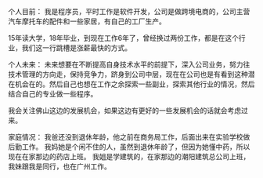 个人目前：
我是程序员，平时工作是软件开发，公司是做跨境电商的，公司主营汽车摩托车的配件和一些家居，有自己的工厂生产。

15年读大学，18年毕业，到现在工作6年了，曾经换过两份工作，都是在这个行业，我们这一行跳槽是涨薪最快的方式。

个人未来：
未来想要在不断提高自身技术水平的前提下，深入公司业务，努力往技术管理的方向走，保持竞争力，跻身到公司中层，现在在公司也是有看到这种潜在机会在的。然后自己也想在工作之余探索一些副业，探索其他行业的情况，然后结合自己的专业做一些程序。

我会关注佛山这边的发展机会，如果这边有更好的一些发展机会的话就会考虑过来。

家庭情况：
我爸还没到退休年龄，他之前在商务局工作，后面出来在实验学校做后勤工作。
我妈她是个闲不住的人，虽然到退休年龄了，但因为她懂中药，所以现在在家那边的药店上班。
我姐是学建筑的，在家那边的潮阳建筑总公司上班，我妹跟我是同行，也在广州工作。


